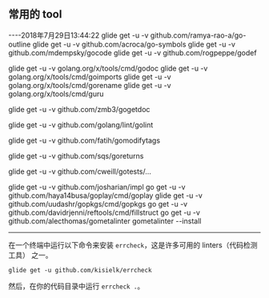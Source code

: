 ## 常用的 tool

----2018年7月29日13:44:22
glide get -u -v github.com/ramya-rao-a/go-outline
glide get -u -v github.com/acroca/go-symbols
glide get -u -v github.com/mdempsky/gocode
glide get -u -v github.com/rogpeppe/godef

glide get -u -v golang.org/x/tools/cmd/godoc
glide get -u -v golang.org/x/tools/cmd/goimports
glide get -u -v golang.org/x/tools/cmd/gorename
glide get -u -v golang.org/x/tools/cmd/guru

glide get -u -v github.com/zmb3/gogetdoc

glide get -u -v github.com/golang/lint/golint

glide get -u -v github.com/fatih/gomodifytags

glide get -u -v github.com/sqs/goreturns

glide get -u -v github.com/cweill/gotests/...

glide get -u -v github.com/josharian/impl
go get -u -v github.com/haya14busa/goplay/cmd/goplay
glide get -u -v github.com/uudashr/gopkgs/cmd/gopkgs
go get -u -v github.com/davidrjenni/reftools/cmd/fillstruct
go get -u -v github.com/alecthomas/gometalinter
gometalinter --install

------

在一个终端中运行以下命令来安装 `errcheck`，这是许多可用的 linters（代码检测工具） 之一。

`glide get -u github.com/kisielk/errcheck`

然后，在你的代码目录中运行 `errcheck .`。